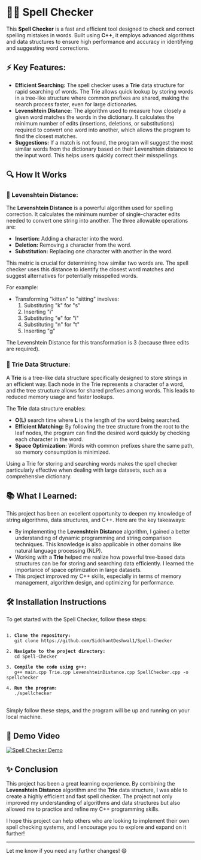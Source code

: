# 🧙‍♂️ Spell Checker

This **Spell Checker** is a fast and efficient tool designed to check and correct spelling mistakes in words. Built using **C++**, it employs advanced algorithms and data structures to ensure high performance and accuracy in identifying and suggesting word corrections.

## ⚡ Key Features:
<ul>
  <li><strong>Efficient Searching:</strong> The spell checker uses a <strong>Trie</strong> data structure for rapid searching of words. The Trie allows quick lookup by storing words in a tree-like structure where common prefixes are shared, making the search process faster, even for large dictionaries.</li>
  <li><strong>Levenshtein Distance:</strong> The algorithm used to measure how closely a given word matches the words in the dictionary. It calculates the minimum number of edits (insertions, deletions, or substitutions) required to convert one word into another, which allows the program to find the closest matches.</li>
  <li><strong>Suggestions:</strong> If a match is not found, the program will suggest the most similar words from the dictionary based on their Levenshtein distance to the input word. This helps users quickly correct their misspellings.</li>
</ul>

## 🔍 How It Works

### 🧠 Levenshtein Distance:
The **Levenshtein Distance** is a powerful algorithm used for spelling correction. It calculates the minimum number of single-character edits needed to convert one string into another. The three allowable operations are:
<ul>
  <li><strong>Insertion:</strong> Adding a character into the word.</li>
  <li><strong>Deletion:</strong> Removing a character from the word.</li>
  <li><strong>Substitution:</strong> Replacing one character with another in the word.</li>
</ul>

This metric is crucial for determining how similar two words are. The spell checker uses this distance to identify the closest word matches and suggest alternatives for potentially misspelled words.

For example:
- Transforming "kitten" to "sitting" involves:
  1. Substituting "k" for "s"
  2. Inserting "i"
  3. Substituting "e" for "i"
  4. Substituting "n" for "t"
  5. Inserting "g"

The Levenshtein Distance for this transformation is 3 (because three edits are required).

### 🌳 Trie Data Structure:
A **Trie** is a tree-like data structure specifically designed to store strings in an efficient way. Each node in the Trie represents a character of a word, and the tree structure allows for shared prefixes among words. This leads to reduced memory usage and faster lookups.

The **Trie** data structure enables:
- **O(L)** search time where **L** is the length of the word being searched.
- **Efficient Matching:** By following the tree structure from the root to the leaf nodes, the program can find the desired word quickly by checking each character in the word.
- **Space Optimization:** Words with common prefixes share the same path, so memory consumption is minimized.

Using a Trie for storing and searching words makes the spell checker particularly effective when dealing with large datasets, such as a comprehensive dictionary.

## 📚 What I Learned:
This project has been an excellent opportunity to deepen my knowledge of string algorithms, data structures, and C++. Here are the key takeaways:
<ul>
  <li>By implementing the <strong>Levenshtein Distance</strong> algorithm, I gained a better understanding of dynamic programming and string comparison techniques. This knowledge is also applicable in other domains like natural language processing (NLP).</li>
  <li>Working with a <strong>Trie</strong> helped me realize how powerful tree-based data structures can be for storing and searching data efficiently. I learned the importance of space optimization in large datasets.</li>
  <li>This project improved my C++ skills, especially in terms of memory management, algorithm design, and optimizing for performance.</li>
</ul>

## 🛠️ Installation Instructions

To get started with the Spell Checker, follow these steps:

<pre>
<code>
1. <strong>Clone the repository:</strong>
   git clone https://github.com/SiddhantDeshwal1/Spell-Checker

2. <strong>Navigate to the project directory:</strong>
   cd Spell-Checker

3. <strong>Compile the code using g++:</strong>
   g++ main.cpp Trie.cpp LevenshteinDistance.cpp SpellChecker.cpp -o spellchecker

4. <strong>Run the program:</strong>
   ./spellchecker
</code>
</pre>

Simply follow these steps, and the program will be up and running on your local machine.

## 🎥 Demo Video

[![Spell Checker Demo](https://img.youtube.com/vi/wLQNCXlapXg/0.jpg)](https://youtu.be/wLQNCXlapXg)

## ✨ Conclusion

This project has been a great learning experience. By combining the **Levenshtein Distance** algorithm and the **Trie** data structure, I was able to create a highly efficient and fast spell checker. The project not only improved my understanding of algorithms and data structures but also allowed me to practice and refine my C++ programming skills.

I hope this project can help others who are looking to implement their own spell checking systems, and I encourage you to explore and expand on it further!

---

Let me know if you need any further changes! 😄
